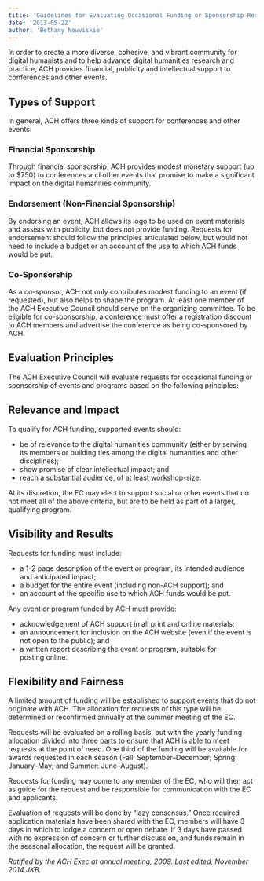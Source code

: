 ```yaml
---
title: 'Guidelines for Evaluating Occasional Funding or Sponsorship Requests'
date: '2013-05-22'
author: 'Bethany Nowviskie'
---
```

In order to create a more diverse, cohesive, and vibrant community for digital humanists and to help advance digital humanities research and practice, ACH provides financial, publicity and intellectual support to conferences and other events.

Types of Support
----------------

In general, ACH offers three kinds of support for conferences and other events:

### Financial Sponsorship

Through financial sponsorship, ACH provides modest monetary support (up to $750) to conferences and other events that promise to make a significant impact on the digital humanities community.

### Endorsement (Non-Financial Sponsorship)

By endorsing an event, ACH allows its logo to be used on event materials and assists with publicity, but does not provide funding. Requests for endorsement should follow the principles articulated below, but would not need to include a budget or an account of the use to which ACH funds would be put.

### Co-Sponsorship

As a co-sponsor, ACH not only contributes modest funding to an event (if requested), but also helps to shape the program. At least one member of the ACH Executive Council should serve on the organizing committee. To be eligible for co-sponsorship, a conference must offer a registration discount to ACH members and advertise the conference as being co-sponsored by ACH.

Evaluation Principles
---------------------

The ACH Executive Council will evaluate requests for occasional funding or sponsorship of events and programs based on the following principles:

Relevance and Impact
--------------------

To qualify for ACH funding, supported events should:

- be of relevance to the digital humanities community (either by serving its members or building ties among the digital humanities and other disciplines);
- show promise of clear intellectual impact; and
- reach a substantial audience, of at least workshop-size.

At its discretion, the EC may elect to support social or other events that do not meet all of the above criteria, but are to be held as part of a larger, qualifying program.

Visibility and Results
----------------------

Requests for funding must include:

- a 1-2 page description of the event or program, its intended audience and anticipated impact;
- a budget for the entire event (including non-ACH support); and
- an account of the specific use to which ACH funds would be put.

Any event or program funded by ACH must provide:

- acknowledgement of ACH support in all print and online materials;
- an announcement for inclusion on the ACH website (even if the event is not open to the public); and
- a written report describing the event or program, suitable for  
posting online.

Flexibility and Fairness
------------------------

A limited amount of funding will be established to support events that do not originate with ACH. The allocation for requests of this type will be determined or reconfirmed annually at the summer meeting of the EC.

Requests will be evaluated on a rolling basis, but with the yearly funding allocation divided into three parts to ensure that ACH is able to meet requests at the point of need. One third of the funding will be available for awards requested in each season (Fall: September–December; Spring: January–May; and Summer: June–August).

Requests for funding may come to any member of the EC, who will then act as guide for the request and be responsible for communication with the EC and applicants.

Evaluation of requests will be done by “lazy consensus.” Once required application materials have been shared with the EC, members will have 3 days in which to lodge a concern or open debate. If 3 days have passed with no expression of concern or further discussion, and funds remain in the seasonal allocation, the request will be granted.

*Ratified by the ACH Exec at annual meeting, 2009. Last edited, November 2014 JKB.*